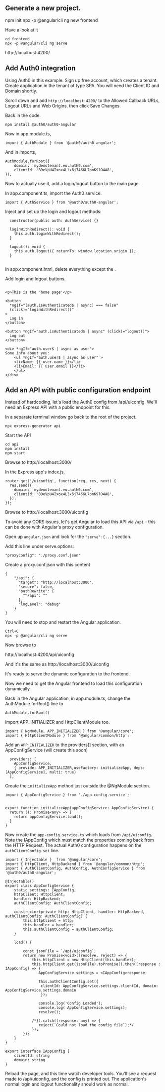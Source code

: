 ## Generate a new project. 

npm init
npx -p @angular/cli ng new frontend

Have a look at it

```
cd frontend
npx -p @angular/cli ng serve
```

http://localhost:4200/


## Add Auth0 integration

Using Auth0 in this example. Sign up free account, which creates a tenant.  
Create application in the tenant of type SPA.  You will need the Client ID and Domain shortly.

Scroll down and add `http://localhost:4200/` to the Allowed Callback URLs, Logout URLs and Web Origins, then click Save Changes. 


Back in the code.

```
npm install @auth0/auth0-angular
```

Now in app.module.ts, 

```
import { AuthModule } from '@auth0/auth0-angular';
```

And in imports, 

```
AuthModule.forRoot({
    domain: 'mydemotenant.eu.auth0.com',
    clientId: '89eVpU4Ixox4Llx6j7466L7pnK9lO4A8',
}),
```

Now to actually  use it, add a login/logout button to the main page. 


In app.component.ts, import the Auth0 service. 

```
import { AuthService } from '@auth0/auth0-angular';
```


Inject and set up the login and logout methods:

```
  constructor(public auth: AuthService) {}

  loginWithRedirect(): void {
    this.auth.loginWithRedirect();
  }

  logout(): void {
    this.auth.logout({ returnTo: window.location.origin });
  }


```  

In app.component.html, delete everything except the <router-outlet>.  

Add login and logout buttons. 

```

<p>This is the 'home page'</p>

<button
  *ngIf="(auth.isAuthenticated$ | async) === false"
  (click)="loginWithRedirect()"
>
  Log in
</button>

<button *ngIf="auth.isAuthenticated$ | async" (click)="logout()">
  Log out
</button>

<div *ngIf="auth.user$ | async as user">
Some info about you:
    <ul *ngIf="auth.user$ | async as user" >
    <li>Name: {{ user.name }}</li>
    <li>Email: {{ user.email }}</li>
    </ul>
</div>

```

## Add an API with public configuration endpoint

Instead of hardcoding, let's load the Auth0 config from /api/uiconfig.
We'll need an Express API with a public endpoint for this. 

In a separate terminal window go back to the root of the project. 

```
npx express-generator api
```


Start the API

```
cd api
npm install
npm start
```

Browse to http://localhost:3000/


In the Express app's index.js, 

```
router.get('/uiconfig', function(req, res, next) {
  res.send({
    domain: 'mydemotenant.eu.auth0.com',
    clientId: '89eVpU4Ixox4Llx6j7466L7pnK9lO4A8',
  });
});

```

Browse to http://localhost:3000/uiconfig


To avoid any CORS issues, let's get Angular to load this API via `/api` - this can be done with Angular's proxy configuration.

Open up `angular.json` and look for the `"serve":{...}` section.

Add this line under serve.options:

```
"proxyConfig": "./proxy.conf.json"
```

Create a proxy.conf.json with this content

```
{
    "/api": {
      "target": "http://localhost:3000",
      "secure": false,
      "pathRewrite": {
        "^/api": ""
      },
      "logLevel": "debug"
    }
}
```

You will need to stop and restart the Angular application. 

```
Ctrl+C
npx -p @angular/cli ng serve
```

Now browse to

http://localhost:4200/api/uiconfig

And it's the same as http://localhost:3000/uiconfig

It's ready to serve the dynamic configuration to the frontend. 




Now we need to get the Angular frontend to load this configuration dynamically. 


Back in the Angular application, in app.module.ts, change the AuthModule.forRoot() line to 

```
AuthModule.forRoot()
```

Import APP_INITIALIZER and HttpClientModule too. 

```
import { NgModule, APP_INITIALIZER } from '@angular/core';
import { HttpClientModule } from '@angular/common/http';
```

Add an `APP_INITIALIZER` to the providers[] section, with an AppConfigService (will create this soon)

```
  providers: [
    AppConfigService,
    { provide: APP_INITIALIZER,useFactory: initializeApp, deps: [AppConfigService], multi: true}
  ],
```

Create the `initializeApp` method just outside the @NgModule section. 

```
import { AppConfigService } from './app-config.service';


export function initializeApp(appConfigService: AppConfigService) {
  return (): Promise<any> => { 
    return appConfigService.load();
  }
}
```

Now create the `app-config.service.ts` which loads from `/api/uiconfig`.
Note the IAppConfig which must match the properties coming back from the HTTP Request. 
The actual Auth0 configuration happens on the `authClientConfig.set` line. 


```
import { Injectable }  from '@angular/core';
import { HttpClient, HttpBackend } from '@angular/common/http';
import { AuthClientConfig, AuthConfig, AuthConfigService } from '@auth0/auth0-angular';

@Injectable()
export class AppConfigService {
    static settings: IAppConfig;
    httpClient: HttpClient;
    handler: HttpBackend;
    authClientConfig: AuthClientConfig;

    constructor(private http: HttpClient, handler: HttpBackend, authClientConfig: AuthClientConfig) {
        this.httpClient = http;
        this.handler = handler;
        this.authClientConfig = authClientConfig;
    }

    load() {

        const jsonFile = `/api/uiconfig`;
        return new Promise<void>((resolve, reject) => {
            this.httpClient = new HttpClient(this.handler);
            this.httpClient.get(jsonFile).toPromise().then((response : IAppConfig) => {
               AppConfigService.settings = <IAppConfig>response;

               this.authClientConfig.set({ 
                clientId: AppConfigService.settings.clientId, domain: AppConfigService.settings.domain
                });

               console.log('Config Loaded');
               console.log( AppConfigService.settings);
               resolve();
               
            /*}).catch((response: any) => {
               reject(`Could not load the config file`);*/
            });
        });
    }
}

export interface IAppConfig {
    clientId: string
    domain: string
}
```

Reload the page, and this time watch developer tools. You'll see a request made to /api/uiconfig, and the config is printed out.  The application's normal login and logout functionality should work as normal.  

